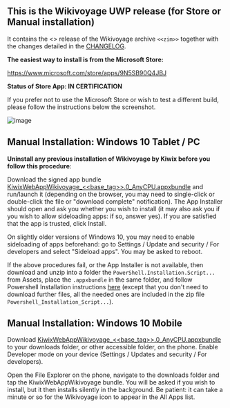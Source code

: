 ## This is the Wikivoyage UWP release (for Store or Manual installation)

It contains the <<date>> release of the Wikivoyage archive `<<zim>>` together with the changes detailed in the [CHANGELOG](https://github.com/kiwix/kiwix-js-windows/blob/Kiwix-JS-Wikivoyage/CHANGELOG.md).

**The easiest way to install is from the Microsoft Store:**

https://www.microsoft.com/store/apps/9N5SB90Q4JBJ

**Status of Store App: IN CERTIFICATION**

If you prefer not to use the Microsoft Store or wish to test a different build, please follow the instructions below the screenshot.

![image](https://user-images.githubusercontent.com/4304337/99881839-f74dbd80-2c13-11eb-87fe-19880fb09964.png)

## Manual Installation: Windows 10 Tablet / PC

**Uninstall any previous installation of Wikivoyage by Kiwix before you follow this procedure**:

Download the signed app bundle [KiwixWebAppWikivoyage_<<base_tag>>.0_AnyCPU.appxbundle](https://github.com/kiwix/kiwix-js-windows/releases/download/v<<base_tag>>-Wikivoyage/KiwixWebAppWikivoyage_<<base_tag>>.0_AnyCPU.appxbundle) and run/launch it (depending on the browser, you may need to single-click or double-click the file or "download complete" notification). The App Installer should open and ask you whether you wish to install (it may also ask you if you wish to allow sideloading apps: if so, answer yes). If you are satisfied that the app is trusted, click Install.

On slightly older versions of Windows 10, you may need to enable sideloading of apps beforehand: go to Settings / Update and security / For developers and select "Sideload apps". You may be asked to reboot.

If the above procedures fail, or the App Installer is not available, then download and unzip into a folder the `PowerShell.Installation.Script...` from Assets, place the `.appxbundle` in the same folder, and follow Powershell Installation instructions [here](https://github.com/kiwix/kiwix-js-windows/tree/master/AppPackages#windows-10-tablet--pc) (except that you don't need to download further files, all the needed ones are included in the zip file `Powershell_Installation_Script...`).

## Manual Installation: Windows 10 Mobile

Download [KiwixWebAppWikivoyage_<<base_tag>>.0_AnyCPU.appxbundle](https://github.com/kiwix/kiwix-js-windows/releases/download/v<<base_tag>>-Wikivoyage/KiwixWebAppWikivoyage_<<base_tag>>.0_AnyCPU.appxbundle) to your downloads folder, or other accessible folder, on the phone. Enable Developer mode on your device (Settings / Updates and security / For developers). 

Open the File Explorer on the phone, navigate to the downloads folder and tap the KiwixWebAppWikivoyage bundle. You will be asked if you wish to install, but it then installs silently in the background. Be patient: it can take a minute or so for the Wikivoyage icon to appear in the All Apps list.